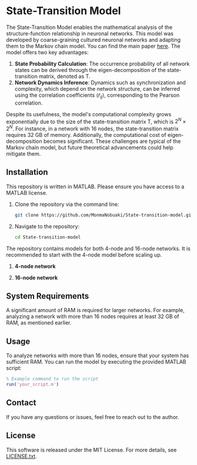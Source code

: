 
# State-Transition Model

The State-Transition Model enables the mathematical analysis of the structure-function relationship in neuronal networks. This model was developed by coarse-graining cultured neuronal networks and adapting them to the Markov chain model. You can find the main paper [here](https://arxiv.org/abs/2404.16582). The model offers two key advantages:

1. **State Probability Calculation**: The occurrence probability of all network states can be derived through the eigen-decomposition of the state-transition matrix, denoted as $\mathrm{T}$.
2. **Network Dynamics Inference**: Dynamics such as synchronization and complexity, which depend on the network structure, can be inferred using the correlation coefficients $\langle \tilde{r}_{ij} \rangle$, corresponding to the Pearson correlation.

Despite its usefulness, the model's computational complexity grows exponentially due to the size of the state-transition matrix $\mathrm{T}$, which is $2^N \times 2^N$. For instance, in a network with 16 nodes, the state-transition matrix requires 32 GB of memory. Additionally, the computational cost of eigen-decomposition becomes significant. These challenges are typical of the Markov chain model, but future theoretical advancements could help mitigate them.

## Installation

This repository is written in MATLAB. Please ensure you have access to a MATLAB license.

1. Clone the repository via the command line:
   ```bash
   git clone https://github.com/MonmaNobuaki/State-transition-model.git
   ```

2. Navigate to the repository:
   ```bash
   cd State-transition-model
   ```
The repository contains models for both 4-node and 16-node networks. It is recommended to start with the 4-node model before scaling up.

1. **4-node network**

2. **16-node network**


## System Requirements

A significant amount of RAM is required for larger networks. For example, analyzing a network with more than 16 nodes requires at least 32 GB of RAM, as mentioned earlier.

## Usage

To analyze networks with more than 16 nodes, ensure that your system has sufficient RAM. You can run the model by executing the provided MATLAB script:

```matlab
% Example command to run the script
run('your_script.m')
```

## Contact

If you have any questions or issues, feel free to reach out to the author.

## License

This software is released under the MIT License. For more details, see [LICENSE.txt](LICENSE.txt).
